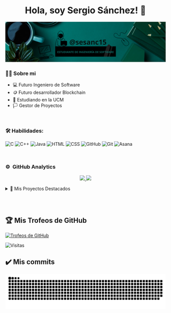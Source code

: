 <div align="center">
  <h1 align="center">Hola, soy Sergio Sánchez!</a> 👋</h1>
</div>
<img src="https://raw.githubusercontent.com/WalterDeRacagua/WalterDeRacagua/main/Banner%20de%20LinkedIn%20Trabajo%20Sencillo.png" alt="Banner de LinkedIn">

### 🥷🏻 Sobre mi

- 💻 Futuro Ingeniero de Software
- 🪙 Futuro desarrollador Blockchain
- 📗 Estudiando en la UCM
- 🏳️ Gestor de Proyectos
  
<br>

### 🛠️ Habilidades:
![C](https://img.shields.io/badge/C-%2300599C.svg?style=for-the-badge&logo=c&logoColor=white)
![C++](https://img.shields.io/badge/C++-%2300599C.svg?style=for-the-badge&logo=c%2B%2B&logoColor=white)
![Java](https://img.shields.io/badge/Java-%23ED8B00.svg?style=for-the-badge&logo=java&logoColor=white)
![HTML](https://img.shields.io/badge/HTML-%23E34F26.svg?style=for-the-badge&logo=html5&logoColor=white)
![CSS](https://img.shields.io/badge/CSS-%231572B6.svg?style=for-the-badge&logo=css3&logoColor=white)
![GitHub](https://img.shields.io/badge/GitHub-%23121011.svg?style=for-the-badge&logo=github&logoColor=white)
![Git](https://img.shields.io/badge/Git-%23E34F26.svg?style=for-the-badge&logo=git&logoColor=white)
![Asana](https://img.shields.io/badge/Asana-%23007A78.svg?style=for-the-badge&logo=Asana&logoColor=white)

<br>


### ⚙️ &nbsp;GitHub Analytics

<p align="center">
<a href="https://github.com/WalterDeRacagua">
  <img height="180em" src="https://github-readme-stats-eight-theta.vercel.app/api?username=WalterDeRacagua&show_icons=true&theme=algolia&include_all_commits=true&count_private=true"/>
  <img height="180em" src="https://github-readme-stats-eight-theta.vercel.app/api/top-langs/?username=WalterDeRacagua&layout=compact&langs_count=8&theme=algolia"/>
</a>

<details>
<summary>📌 Mis Proyectos Destacados</summary>
  
<div align="center">
  <a href="https://github.com/WalterDeRacagua/TAIS">
    <img src="https://github-readme-stats.vercel.app/api/pin/?username=WalterDeRacagua&repo=TAIS&theme=tokyonight" alt="TAIS" />
  </a>
  <a href="https://github.com/WalterDeRacagua/TP2-OVEJAS-LOBOS">
    <img src="https://github-readme-stats.vercel.app/api/pin/?username=WalterDeRacagua&repo=TP2-OVEJAS-LOBOS&theme=tokyonight" alt="TP2-OVEJAS-LOBOS" />
  </a>
  <a href="https://github.com/WalterDeRacagua/Curso-de-HTML-y-CSS">
    <img src="https://github-readme-stats.vercel.app/api/pin/?username=WalterDeRacagua&repo=Curso-de-HTML-y-CSS&theme=tokyonight" alt="Curso-de-HTML-y-CSS" />
  </a>
  <a href="https://github.com/WalterDeRacagua/ESTRUCTURAS-DE-LOS-DATOS">
    <img src="https://github-readme-stats.vercel.app/api/pin/?username=WalterDeRacagua&repo=ESTRUCTURAS-DE-LOS-DATOS&theme=tokyonight" alt="ESTRUCTURAS-DE-LOS-DATOS" />
  </a>
</div>
</details>

<br/><br/>

## 🏆 Mis Trofeos de GitHub
[![Trofeos de GitHub](https://github-profile-trophy.vercel.app/?username=WalterDeRacagua&theme=gruvbox)](https://github.com/ryo-ma/github-profile-trophy)

![Visitas](https://komarev.com/ghpvc/?username=WalterDeRacagua&color=blue)

## ✔️ Mis commits

<picture>
  <source
    media="(prefers-color-scheme: dark)"
    srcset="https://raw.githubusercontent.com/WalterDeRacagua/WalterDeRacagua/output/github-contribution-grid-snake-dark.svg"
  />
  <source
    media="(prefers-color-scheme: light)"
    srcset="https://raw.githubusercontent.com/WalterDeRacagua/WalterDeRacagua/output/github-contribution-grid-snake.svg"
  />
  <img
    alt="github contribution grid snake animation"
    src="https://raw.githubusercontent.com/WalterDeRacagua/WalterDeRacagua/output/github-contribution-grid-snake.svg"
  />
</picture>

